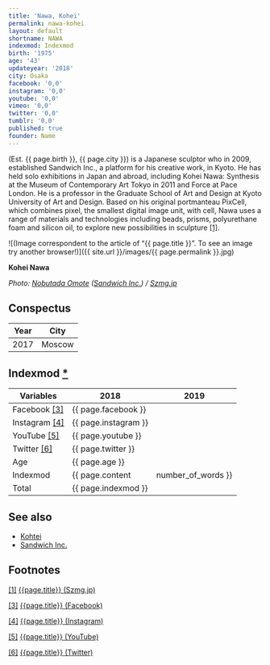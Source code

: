 ```yaml
---
title: 'Nawa, Kohei'
permalink: nawa-kohei
layout: default
shortname: NAWA
indexmod: Indexmod
birth: '1975'
age: '43'
updateyear: '2018'
city: Osaka
facebook: '0,0'
instagram: '0,0'
youtube: '0,0'
vimeo: '0,0'
twitter: '0,0'
tumblr: '0,0'
published: true
founder: Name
---
```


(Est. {{ page.birth }}, {{ page.city }}) is a Japanese sculptor who in 2009, established Sandwich Inc., a platform for his creative work, in Kyoto. He has held solo exhibitions in Japan and abroad, including Kohei Nawa: Synthesis at the Museum of Contemporary Art Tokyo in 2011 and Force at Pace London. He is a professor in the Graduate School of Art and Design at Kyoto University of Art and Design. Based on his original portmanteau PixCell, which combines pixel, the smallest digital image unit, with cell, Nawa uses a range of materials and technologies including beads, prisms, polyurethane foam and silicon oil, to explore new possibilities in sculpture <span id="a1">[\[1\]](#f1)</span>.

![(Image correspondent to the article of “{{ page.title }}”. To see an image try another browser!)]({{ site.url }}/images/{{ page.permalink }}.jpg)

**Kohei Nawa**

*Photo: [Nobutada Omote](omote-nobutada) ([Sandwich Inc.](sandwich-inc)) / [Szmg.jp](https://szmg.jp/en/explore/kohtei/)*

## Сonspectus

|Year|City|
|-|-|
|2017|Moscow|

## Indexmod [*](indexmod)

|Variables|2018|2019|
|-|-|-|
|Facebook <span id="a3">[\[3\]](#f3)</span>|{{ page.facebook }}||
|Instagram <span id="a4">[\[4\]](#f4)</span>|{{ page.instagram }}||
|YouTube <span id="a5">[\[5\]](#f5)</span>|{{ page.youtube }}||
|Twitter <span id="a6">[\[6\]](#f6)</span>|{{ page.twitter }}||
|Age|{{ page.age }}||
|Indexmod|{{ page.content | number_of_words }}||
|Total|{{ page.indexmod }}||

## See also

+ [Kohtei](kohtei)
+ [Sandwich Inc.](sandwich-inc)

## Footnotes

[[1]](#a1) <span id="f1"></span> [{{page.title}} (Szmg.jp)](https://szmg.jp/en/explore/kohtei/)

[[3]](#a3) <span id="f3"></span> [{{page.title}} (Facebook)](index)

[[4]](#a4) <span id="f4"></span> [{{page.title}} (Instagram)](index)

[[5]](#a5) <span id="f5"></span> [{{page.title}} (YouTube)](index)

[[6]](#a6) <span id="f6"></span> [{{page.title}} (Twitter)](index)
